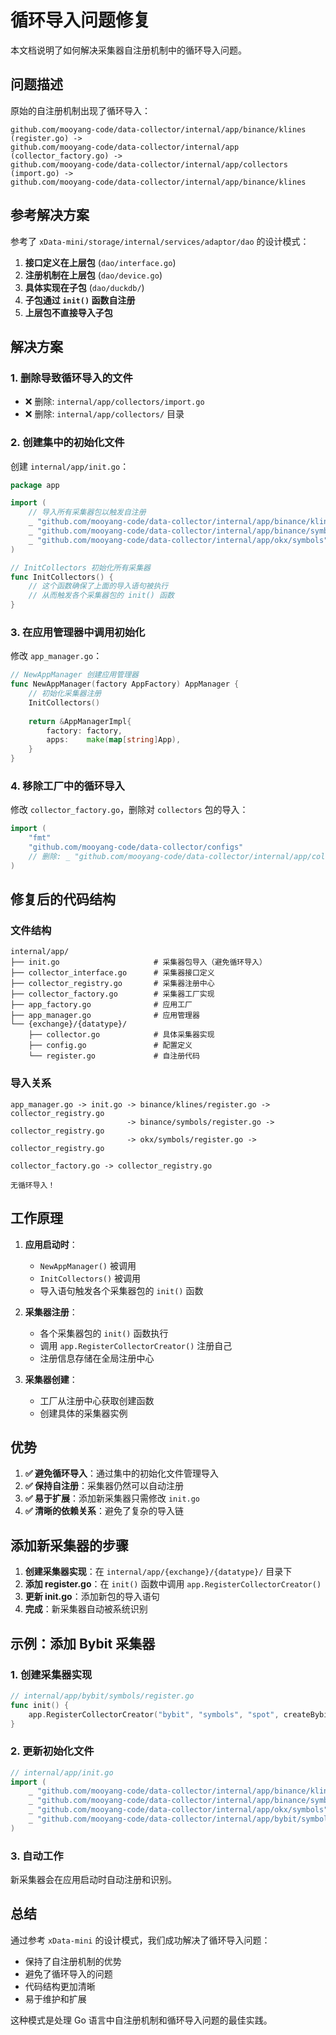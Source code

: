 # 循环导入问题修复

本文档说明了如何解决采集器自注册机制中的循环导入问题。

## 问题描述

原始的自注册机制出现了循环导入：

```
github.com/mooyang-code/data-collector/internal/app/binance/klines (register.go) ->
github.com/mooyang-code/data-collector/internal/app (collector_factory.go) ->
github.com/mooyang-code/data-collector/internal/app/collectors (import.go) ->
github.com/mooyang-code/data-collector/internal/app/binance/klines
```

## 参考解决方案

参考了 `xData-mini/storage/internal/services/adaptor/dao` 的设计模式：

1. **接口定义在上层包** (`dao/interface.go`)
2. **注册机制在上层包** (`dao/device.go`)
3. **具体实现在子包** (`dao/duckdb/`)
4. **子包通过 `init()` 函数自注册**
5. **上层包不直接导入子包**

## 解决方案

### 1. 删除导致循环导入的文件

- ❌ 删除: `internal/app/collectors/import.go`
- ❌ 删除: `internal/app/collectors/` 目录

### 2. 创建集中的初始化文件

创建 `internal/app/init.go`：

```go
package app

import (
    // 导入所有采集器包以触发自注册
    _ "github.com/mooyang-code/data-collector/internal/app/binance/klines"
    _ "github.com/mooyang-code/data-collector/internal/app/binance/symbols"
    _ "github.com/mooyang-code/data-collector/internal/app/okx/symbols"
)

// InitCollectors 初始化所有采集器
func InitCollectors() {
    // 这个函数确保了上面的导入语句被执行
    // 从而触发各个采集器包的 init() 函数
}
```

### 3. 在应用管理器中调用初始化

修改 `app_manager.go`：

```go
// NewAppManager 创建应用管理器
func NewAppManager(factory AppFactory) AppManager {
    // 初始化采集器注册
    InitCollectors()
    
    return &AppManagerImpl{
        factory: factory,
        apps:    make(map[string]App),
    }
}
```

### 4. 移除工厂中的循环导入

修改 `collector_factory.go`，删除对 `collectors` 包的导入：

```go
import (
    "fmt"
    "github.com/mooyang-code/data-collector/configs"
    // 删除: _ "github.com/mooyang-code/data-collector/internal/app/collectors"
)
```

## 修复后的代码结构

### 文件结构

```
internal/app/
├── init.go                     # 采集器包导入（避免循环导入）
├── collector_interface.go      # 采集器接口定义
├── collector_registry.go       # 采集器注册中心
├── collector_factory.go        # 采集器工厂实现
├── app_factory.go              # 应用工厂
├── app_manager.go              # 应用管理器
└── {exchange}/{datatype}/
    ├── collector.go            # 具体采集器实现
    ├── config.go               # 配置定义
    └── register.go             # 自注册代码
```

### 导入关系

```
app_manager.go -> init.go -> binance/klines/register.go -> collector_registry.go
                          -> binance/symbols/register.go -> collector_registry.go
                          -> okx/symbols/register.go -> collector_registry.go

collector_factory.go -> collector_registry.go

无循环导入！
```

## 工作原理

1. **应用启动时**：
   - `NewAppManager()` 被调用
   - `InitCollectors()` 被调用
   - 导入语句触发各个采集器包的 `init()` 函数

2. **采集器注册**：
   - 各个采集器包的 `init()` 函数执行
   - 调用 `app.RegisterCollectorCreator()` 注册自己
   - 注册信息存储在全局注册中心

3. **采集器创建**：
   - 工厂从注册中心获取创建函数
   - 创建具体的采集器实例

## 优势

1. **✅ 避免循环导入**：通过集中的初始化文件管理导入
2. **✅ 保持自注册**：采集器仍然可以自动注册
3. **✅ 易于扩展**：添加新采集器只需修改 `init.go`
4. **✅ 清晰的依赖关系**：避免了复杂的导入链

## 添加新采集器的步骤

1. **创建采集器实现**：在 `internal/app/{exchange}/{datatype}/` 目录下
2. **添加 register.go**：在 `init()` 函数中调用 `app.RegisterCollectorCreator()`
3. **更新 init.go**：添加新包的导入语句
4. **完成**：新采集器自动被系统识别

## 示例：添加 Bybit 采集器

### 1. 创建采集器实现

```go
// internal/app/bybit/symbols/register.go
func init() {
    app.RegisterCollectorCreator("bybit", "symbols", "spot", createBybitSymbolCollector)
}
```

### 2. 更新初始化文件

```go
// internal/app/init.go
import (
    _ "github.com/mooyang-code/data-collector/internal/app/binance/klines"
    _ "github.com/mooyang-code/data-collector/internal/app/binance/symbols"
    _ "github.com/mooyang-code/data-collector/internal/app/okx/symbols"
    _ "github.com/mooyang-code/data-collector/internal/app/bybit/symbols"  // 新增
)
```

### 3. 自动工作

新采集器会在应用启动时自动注册和识别。

## 总结

通过参考 `xData-mini` 的设计模式，我们成功解决了循环导入问题：

- 保持了自注册机制的优势
- 避免了循环导入的问题
- 代码结构更加清晰
- 易于维护和扩展

这种模式是处理 Go 语言中自注册机制和循环导入问题的最佳实践。
